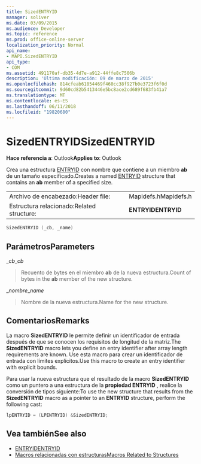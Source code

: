 ```yaml
---
title: SizedENTRYID
manager: soliver
ms.date: 03/09/2015
ms.audience: Developer
ms.topic: reference
ms.prod: office-online-server
localization_priority: Normal
api_name:
- MAPI.SizedENTRYID
api_type:
- COM
ms.assetid: 491170af-db35-4d7e-a912-44ffe8c7506b
description: 'Última modificación: 09 de marzo de 2015'
ms.openlocfilehash: 814cfeab61854469f460cc38f927b0e3723f6f0d
ms.sourcegitcommit: 9d60cd82b5413446e5bc8ace2cd689f683fb41a7
ms.translationtype: MT
ms.contentlocale: es-ES
ms.lasthandoff: 06/11/2018
ms.locfileid: "19820680"
---
```

# <a name="sizedentryid"></a><span data-ttu-id="b5b0e-103">SizedENTRYID</span><span class="sxs-lookup"><span data-stu-id="b5b0e-103">SizedENTRYID</span></span>

<span data-ttu-id="b5b0e-104">**Hace referencia a**: Outlook</span><span class="sxs-lookup"><span data-stu-id="b5b0e-104">**Applies to**: Outlook</span></span> 
  
<span data-ttu-id="b5b0e-105">Crea una estructura [ENTRYID](entryid.md) con nombre que contiene a un miembro **ab** de un tamaño especificado.</span><span class="sxs-lookup"><span data-stu-id="b5b0e-105">Creates a named [ENTRYID](entryid.md) structure that contains an **ab** member of a specified size.</span></span> 
  
|||
|:-----|:-----|
|<span data-ttu-id="b5b0e-106">Archivo de encabezado:</span><span class="sxs-lookup"><span data-stu-id="b5b0e-106">Header file:</span></span>  <br/> |<span data-ttu-id="b5b0e-107">Mapidefs.h</span><span class="sxs-lookup"><span data-stu-id="b5b0e-107">Mapidefs.h</span></span>  <br/> |
|<span data-ttu-id="b5b0e-108">Estructura relacionado:</span><span class="sxs-lookup"><span data-stu-id="b5b0e-108">Related structure:</span></span>  <br/> |<span data-ttu-id="b5b0e-109">**ENTRYID**</span><span class="sxs-lookup"><span data-stu-id="b5b0e-109">**ENTRYID**</span></span> <br/> |
   
```cpp
SizedENTRYID (_cb, _name)
```

## <a name="parameters"></a><span data-ttu-id="b5b0e-110">Parámetros</span><span class="sxs-lookup"><span data-stu-id="b5b0e-110">Parameters</span></span>

<span data-ttu-id="b5b0e-111">__cb_</span><span class="sxs-lookup"><span data-stu-id="b5b0e-111">__cb_</span></span>
  
> <span data-ttu-id="b5b0e-112">Recuento de bytes en el miembro **ab** de la nueva estructura.</span><span class="sxs-lookup"><span data-stu-id="b5b0e-112">Count of bytes in the **ab** member of the new structure.</span></span> 
    
<span data-ttu-id="b5b0e-113">__nombre_</span><span class="sxs-lookup"><span data-stu-id="b5b0e-113">__name_</span></span>
  
> <span data-ttu-id="b5b0e-114">Nombre de la nueva estructura.</span><span class="sxs-lookup"><span data-stu-id="b5b0e-114">Name for the new structure.</span></span>
    
## <a name="remarks"></a><span data-ttu-id="b5b0e-115">Comentarios</span><span class="sxs-lookup"><span data-stu-id="b5b0e-115">Remarks</span></span>

<span data-ttu-id="b5b0e-116">La macro **SizedENTRYID** le permite definir un identificador de entrada después de que se conocen los requisitos de longitud de la matriz.</span><span class="sxs-lookup"><span data-stu-id="b5b0e-116">The **SizedENTRYID** macro lets you define an entry identifier after array length requirements are known.</span></span> <span data-ttu-id="b5b0e-117">Use esta macro para crear un identificador de entrada con límites explícitos.</span><span class="sxs-lookup"><span data-stu-id="b5b0e-117">Use this macro to create an entry identifier with explicit bounds.</span></span> 
  
<span data-ttu-id="b5b0e-118">Para usar la nueva estructura que el resultado de la macro **SizedENTRYID** como un puntero a una estructura de la **propiedad ENTRYID** , realice la conversión de tipos siguiente:</span><span class="sxs-lookup"><span data-stu-id="b5b0e-118">To use the new structure that results from the **SizedENTRYID** macro as a pointer to an **ENTRYID** structure, perform the following cast:</span></span> 
  
```cpp
lpENTRYID = (LPENTRYID) &SizedENTRYID;

```

## <a name="see-also"></a><span data-ttu-id="b5b0e-119">Vea también</span><span class="sxs-lookup"><span data-stu-id="b5b0e-119">See also</span></span>

- [<span data-ttu-id="b5b0e-120">ENTRYID</span><span class="sxs-lookup"><span data-stu-id="b5b0e-120">ENTRYID</span></span>](entryid.md)
- [<span data-ttu-id="b5b0e-121">Macros relacionadas con estructuras</span><span class="sxs-lookup"><span data-stu-id="b5b0e-121">Macros Related to Structures</span></span>](macros-related-to-structures.md)

